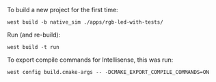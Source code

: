 To build a new project for the first time:

```shell
west build -b native_sim ./apps/rgb-led-with-tests/
```

Run (and re-build):

```
west build -t run
```

To export compile commands for Intellisense, this was run:

```shell
west config build.cmake-args -- -DCMAKE_EXPORT_COMPILE_COMMANDS=ON
```